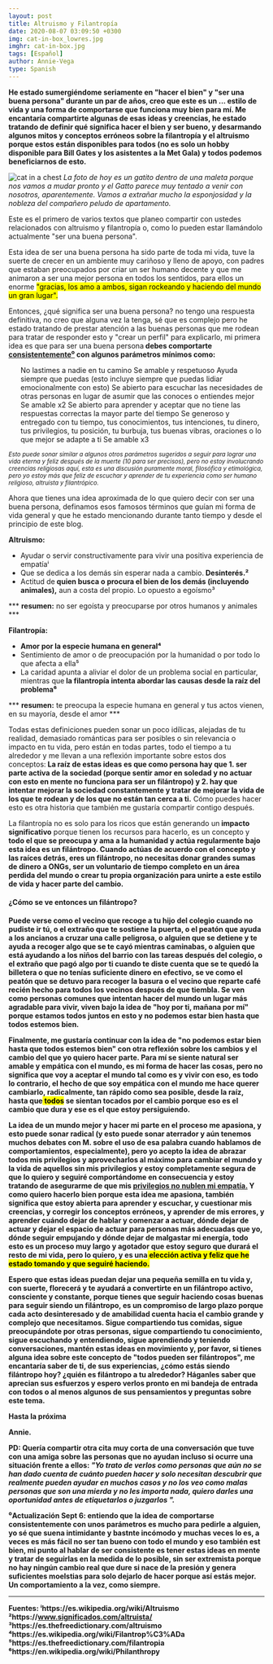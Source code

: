 ```yaml
---
layout: post
title: Altruismo y Filantropía
date: 2020-08-07 03:09:50 +0300
img: cat-in-box_lowres.jpg
imghr: cat-in-box.jpg
tags: [Español]
author: Annie-Vega
type: Spanish
---
```

<b>He estado sumergiéndome seriamente en<b> "hacer el bien" y "ser una buena persona"</b> durante un par de años, creo que este es un ... estilo de vida y una forma de comportarse que funciona muy bien para mí. Me encantaría compartirte algunas de esas ideas y creencias, he estado tratando de definir qué significa hacer el bien y ser bueno, y desarmando algunos mitos y conceptos erróneos sobre la filantropía y el altruismo porque estos están disponibles para todos (no es solo un<b> hobby</b> disponible para Bill Gates y los asistentes a la Met Gala) y todos podemos beneficiarnos de esto. </b>

![cat in a chest]({{site.baseurl}}/images/pages/cat-in-box.jpg)
<i>La foto de hoy es un gatito dentro de una maleta porque nos vamos a mudar pronto y el Gatto parece muy tentado a venir con nosotros, aparentemente. Vamos a extrañar mucho la esponjosidad y la nobleza del compañero peludo de apartamento.</i>

Este es el primero de varios textos que planeo compartir con ustedes relacionados con altruismo y filantropía o, como lo pueden estar llamándolo actualmente "ser una buena persona".

Esta idea de ser una buena persona ha sido parte de toda mi vida, tuve la suerte de crecer en un ambiente muy cariñoso y lleno de apoyo, con padres que estaban preocupados por criar un ser humano decente y que me animaron a ser una mejor persona en todos los sentidos, para ellos un enorme <mark>"gracias, los amo a ambos, sigan rockeando y haciendo del mundo un gran lugar".</mark>

Entonces, ¿qué significa ser una buena persona? no tengo una respuesta definitiva, no creo que alguna vez la tenga, sé que es complejo pero he estado tratando de prestar atención a las buenas personas que me rodean para tratar de responder esto y "crear un perfil" para explicarlo, mi primera idea es que para ser una buena persona<b> debes comportarte<ins> consistentemente⁰</ins> con algunos parámetros mínimos como:</b>

<ul>
    No lastimes a nadie en tu camino
    Se amable y respetuoso
    Ayuda siempre que puedas (esto incluye siempre que puedas lidiar emocionalmente con esto)
        Se abierto para escuchar las necesidades de otras personas en lugar de asumir que las conoces o entiendes mejor
    Se amable x2
    Se abierto para aprender y aceptar que no tiene las respuestas correctas la mayor parte del tiempo 
    Se generoso y entregado con tu tiempo, tus conocimientos, tus intenciones, tu dinero, tus privilegios, tu posición, tu burbuja, tus buenas vibras, oraciones o lo que mejor se adapte a ti
    Se amable x3
</ul>

<i><small>Esto puede sonar similar a algunos otros parámetros sugeridos a seguir para lograr una vida eterna y feliz después de la muerte (10 para ser precisos), pero no estoy involucrando creencias religiosas aquí, esta es una discusión puramente moral, filosófica y etimológica, pero yo estoy más que feliz de escuchar y aprender de tu experiencia como ser humano religioso, altruista y filantrópico.</small></i>

Ahora que tienes una idea aproximada de lo que quiero decir con ser una buena persona, definamos esos famosos términos que guían mi forma de vida general y que he estado mencionando durante tanto tiempo y desde el principio de este blog.



<b>Altruismo: </b>
<ul>
   <li> Ayudar o servir constructivamente para vivir una positiva experiencia de empatíaⁱ </li>
   <li> Que se dedica a los demás sin esperar nada a cambio.<b> Desinterés.²</b> </li>
   <li> Actitud de<b> quien busca o procura el bien de los demás (incluyendo animales),</b> aun a costa del propio. Lo opuesto a egoísmo³ </li>
</ul>
***
<b>resumen:</b> no ser egoísta y preocuparse por otros humanos y animales
***

<b>Filantropía:</b>
<ul>
   <li><b> Amor por la especie humana en general⁴</b></li>
    <li> Sentimiento de amor o de preocupación por la humanidad o por todo lo que afecta a ella⁵ </li>
   <li> La caridad apunta a aliviar el dolor de un problema social en particular, mientras que<b> la filantropía intenta abordar las causas desde la raíz del problema⁶</b> </li>
</ul>
***
<b>resumen:</b> te preocupa la especie humana en general y tus actos vienen, en su mayoría, desde el amor 
***

Todas estas definiciones pueden sonar un poco idílicas, alejadas de tu realidad, demasiado románticas para ser posibles o sin relevancia o impacto en tu vida, pero están en todas partes, todo el tiempo a tu alrededor y me llevan a una reflexión importante sobre estos dos conceptos:<b> La raíz de estas ideas es que como persona hay que 1. ser parte activa de la sociedad (porque sentir amor en soledad y no actuar con esto en mente no funciona para ser un filántropo) y 2. hay que intentar mejorar la sociedad constantemente y tratar de mejorar la vida de los que te rodean y de los que no están tan cerca a ti.</b> Cómo puedes hacer esto es otra historia que también me gustaría compartir contigo después.

La filantropía no es solo para los ricos que están generando un<b> impacto significativo</b> porque tienen los recursos para hacerlo, es un concepto y<b> todo el que se preocupa y ama a la humanidad y actúa regularmente bajo esta idea es un filántropo.<b> Cuando actúas de acuerdo con el concepto y las raíces detrás, eres un filántropo, no necesitas donar grandes sumas de dinero a ONGs, ser un voluntario de tiempo completo en un área perdida del mundo o crear tu propia organización para unirte a este estilo de vida y hacer parte del cambio.

#### ¿Cómo se ve entonces un filántropo? 
Puede verse como el vecino que recoge a tu hijo del colegio cuando no pudiste ir tú, o el extraño que te sostiene la puerta, o el peatón que ayuda a los ancianos a cruzar una calle peligrosa, o alguien que se detiene y te ayuda a recoger algo que se te cayó mientras caminabas, o alguien que está ayudando a los niños del barrio con las tareas después del colegio, o el extraño que pagó algo por ti cuando te diste cuenta que se te quedó la billetera o que no tenías suficiente dinero en efectivo, se ve como el peatón que se detuvo para recoger la basura o el vecino que reparte café recién hecho para todos los vecinos después de que tiembla.<b> Se ven como personas comunes que intentan hacer del mundo un lugar más agradable para vivir, viven bajo la idea de "hoy por ti, mañana por mí" porque estamos todos juntos en esto y no podemos estar bien hasta que todos estemos bien.</b>

Finalmente, me gustaría continuar con la idea de "no podemos estar bien hasta que todos estemos bien" con otra reflexión sobre los cambios y el cambio del que yo quiero hacer parte. Para mí se siente natural ser amable y empática con el mundo, es mi forma de hacer las cosas, pero no significa que voy a aceptar el mundo tal como es y vivir con eso, es todo lo contrario,<b> el hecho de que soy empática con el mundo me hace querer cambiarlo, radicalmente, tan rápido como sea posible, desde la raíz, hasta que<mark> todos</mark> se sientan tocados por el cambio porque eso es el cambio que dura y ese es el que estoy persiguiendo.</b>

La idea de un mundo mejor y hacer mi parte en el proceso me apasiona, y esto puede sonar radical (y esto puede sonar aterrador y aún tenemos muchos debates con M. sobre el uso de esa palabra cuando hablamos de comportamientos, especialmente),<b> pero yo acepto la idea de abrazar todos mis privilegios y aprovecharlos al máximo para cambiar el mundo y la vida de aquellos sin mis privilegios y estoy completamente segura de que lo quiero y seguiré comportándome en consecuencia y estoy tratando de asegurarme de que mis <a href="https://www.instagram.com/p/CC7X5E2D4wN/">privilegios no nublen mi empatía.</a> </b> Y como quiero hacerlo bien porque esta idea me apasiona, también significa que estoy abierta para aprender y escuchar, y cuestionar mis creencias, y corregir los conceptos erróneos, y aprender de mis errores, y aprender cuándo dejar de hablar y comenzar a actuar, dónde dejar de actuar y dejar el espacio de actuar para personas más adecuadas que yo, dónde seguir empujando y dónde dejar de malgastar mi energía, todo esto es un proceso muy largo y agotador que estoy seguro que durará el resto de mi vida, <b>pero lo quiero, y es una<mark> elección<mark> activa y feliz que he estado tomando y que seguiré haciendo.</b>

Espero que estas ideas puedan dejar una pequeña semilla en tu vida y, con suerte, florecerá y te ayudará a convertirte en un filántropo activo,<b> consciente y constante,</b> porque tienes que seguir haciendo cosas buenas para seguir siendo un filántropo, es un compromiso de largo plazo porque cada acto desinteresado y de amabilidad cuenta hacia el cambio grande y complejo que necesitamos. Sigue compartiendo tus comidas, sigue preocupándote por otras personas, sigue compartiendo tu conocimiento, sigue escuchando y entendiendo, sigue aprendiendo y teniendo conversaciones, mantén estas ideas en movimiento y, por favor, si tienes alguna idea sobre este concepto de "todos pueden ser filántropos", me encantaría saber de ti, de sus experiencias, ¿cómo estás siendo filántropo hoy? ¿quién es filántropo a tu alrededor? Háganles saber que aprecian sus esfuerzos y espero verlos pronto en mi bandeja de entrada con todos o al menos algunos de sus pensamientos y preguntas sobre este tema.

Hasta la próxima

Annie.

PD: Quería compartir otra cita muy corta de una conversación que tuve con una amiga sobre las personas que no ayudan incluso si ocurre una situación frente a ellos:<i> "Yo trato de verlos como personas que aún no se han dado cuenta de cuánto pueden hacer y solo necesitan descubrir que realmente pueden ayudar en muchos casos y no los veo como malas personas que son una mierda y no les importa nada, quiero darles una oportunidad antes de etiquetarlos o juzgarlos ".</i>

<b>⁰Actualización Sept 6:</b> entiendo que la idea de comportarse consistentemente con unos parámetros es mucho para pedirle a alguien, yo sé que suena intimidante y bastnte incómodo y muchas veces lo es, a veces es más fácil no ser tan bueno con todo el mundo y eso también est bien, mi punto al hablar de ser consistente es tener estas ideas en mente y tratar de seguirlas en la medida de lo posible, sin ser extremista porque no hay ningún cambio real que dure si nace de la presión y genera suficientes moelstias para solo dejarlo de hacer porque así estás mejor. Un comportamiento a la vez, como siempre. 

***

Fuentes: 
ⁱhttps://es.wikipedia.org/wiki/Altruismo
²https://www.significados.com/altruista/ 
³https://es.thefreedictionary.com/altruismo 
⁴https://es.wikipedia.org/wiki/Filantrop%C3%ADa
⁵https://es.thefreedictionary.com/filantropia
⁶https://en.wikipedia.org/wiki/Philanthropy